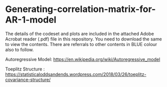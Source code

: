 # Generating-correlation-matrix-for-AR-1-model

The details of the codeset and plots are included in the attached Adobe Acrobat reader (.pdf) file in this repository. 
You need to download the same to view the contents. There are referrals to other contents in BLUE colour also to follow.


Autoregressive Model: https://en.wikipedia.org/wiki/Autoregressive_model

Toeplitz Structure : https://statisticaloddsandends.wordpress.com/2018/03/26/toeplitz-covariance-structure/
